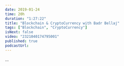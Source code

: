 ```yaml
---
date: 2019-01-24
time: 20h
duration: "1:27:22"
title: "Blockchain & CryptoCurrency with Badr Bellaj"
tags: ["Blockchain", "CryptoCurrency"]
isNext: false
video: "2321040174795001"
published: true
podcastUrl:
---
```


[//]: # "Check this github issue on How to add Episode Notes  https://github.com/DevC-Casa/geeksblabla.com/issues/23 "

...
